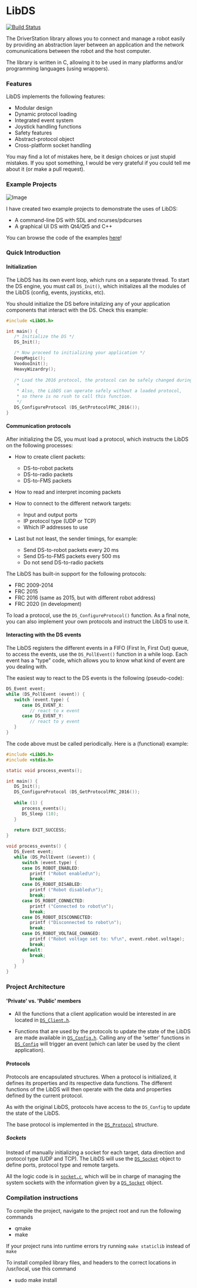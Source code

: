 # LibDS

[![Build Status](https://travis-ci.org/FRC-Utilities/LibDS.svg?branch=master)](https://travis-ci.org/FRC-Utilities/LibDS)

The DriverStation library allows you to connect and manage a robot easily by providing an abstraction layer between an application and the network comununications between the robot and the host computer.

The library is written in C, allowing it to be used in many platforms and/or programming languages (using wrappers).

### Features

LibDS implements the following features:

- Modular design
- Dynamic protocol loading
- Integrated event system
- Joystick handling functions
- Safety features
- Abstract-protocol object
- Cross-platform socket handling 

You may find a lot of mistakes here, be it design choices or just stupid mistakes. If you spot something, I would be very grateful if you could tell me about it (or make a pull request).

### Example Projects

![Image](examples/ConsoleDS/etc/screenshot.png)

I have created two example projects to demonstrate the uses of LibDS:

- A command-line DS with SDL and ncurses/pdcurses
- A graphical UI DS with Qt4/Qt5 and C++

You can browse the code of the examples [here](examples/)!

### Quick Introduction

#### Initialization

The LibDS has its own event loop, which runs on a separate thread. To start the DS engine, you must call `DS_Init()`, which initializes all the modules of the LibDS (config, events, joysticks, etc).

You should initialize the DS before initalizing any of your application components that interact with the DS. Check this example:

```c
#include <LibDS.h>

int main() {
   /* Initialize the DS */
   DS_Init();

   /* Now proceed to initializing your application */
   DeepMagic();
   VoodooInit();
   HeavyWizardry();
   
   /* Load the 2016 protocol, the protocol can be safely changed during runtime. 
    *
    * Also, the LibDS can operate safely without a loaded protocol, 
    * so there is no rush to call this function. 
    */
   DS_ConfigureProtocol (DS_GetProtocolFRC_2016());
}
```

#### Communication protocols

After initializing the DS, you must load a protocol, which instructs the LibDS on the following processes:

- How to create client packets:
   - DS-to-robot packets
   - DS-to-radio packets
   - DS-to-FMS packets

- How to read and interpret incoming packets

- How to connect to the different network targets:
   - Input and output ports
   - IP protocol type (UDP or TCP)
   - Which IP addresses to use

- Last but not least, the sender timings, for example:
   - Send DS-to-robot packets every 20 ms
   - Send DS-to-FMS packets every 500 ms
   - Do not send DS-to-radio packets

The LibDS has built-in support for the following protocols:
- FRC 2009-2014
- FRC 2015
- FRC 2016 (same as 2015, but with different robot address)
- FRC 2020 (in development)

To load a protocol, use the `DS_ConfigureProtocol()` function. As a final note, you can also implement your own protocols and instruct the LibDS to use it. 


#### Interacting with the DS events

The LibDS registers the different events in a FIFO (First In, First Out) queue, to access the events, use the `DS_PollEvent()` function in a while loop. Each event has a "type" code, which allows you to know what kind of event are you dealing with. 

The easiest way to react to the DS events is the following (pseudo-code):

```c
DS_Event event;
while (DS_PollEvent (event)) {
   switch (event.type) {
      case DS_EVENT_X:
         // react to x event
      case DS_EVENT_Y:
         // react to y event
   }
}
```

The code above must be called periodically. Here is a (functional) example:

```c
#include <LibDS.h>
#include <stdio.h>

static void process_events();

int main() {
   DS_Init();
   DS_ConfigureProtocol (DS_GetProtocolFRC_2016());
   
   while (1) {
      process_events();
      DS_Sleep (10);
   }
   
   return EXIT_SUCCESS;
}

void process_events() {
   DS_Event event;
   while (DS_PollEvent (&event)) {
      switch (event.type) {
      case DS_ROBOT_ENABLED:
         printf ("Robot enabled\n");
         break;
      case DS_ROBOT_DISABLED:
         printf ("Robot disabled\n");
         break;
      case DS_ROBOT_CONNECTED:
         printf ("Connected to robot\n");
         break;
      case DS_ROBOT_DISCONNECTED:
         printf ("Disconnected to robot\n");
         break;
      case DS_ROBOT_VOLTAGE_CHANGED:
         printf ("Robot voltage set to: %f\n", event.robot.voltage);
         break;
      default:
         break;
      }
   }
}
```

### Project Architecture

#### 'Private' vs. 'Public' members

- All the functions that a client application would be interested in are located in [`DS_Client.h`](https://github.com/FRC-Utilities/LibDS-C/blob/master/include/DS_Client.h). 

- Functions that are used by the protocols to update the state of the LibDS are made available in [`DS_Config.h`](https://github.com/FRC-Utilities/LibDS-C/blob/master/include/DS_Config.h). Calling any of the 'setter' functions in [`DS_Config`](https://github.com/FRC-Utilities/LibDS-C/blob/master/include/DS_Config.h) will trigger an event (which can later be used by the client application).

#### Protocols

Protocols are encapsulated structures. When a protocol is initialized, it defines its properties and its respective data functions. The different functions of the LibDS will then operate with the data and properties defined by the current protocol.

As with the original LibDS, protocols have access to the `DS_Config` to update the state of the LibDS.

The base protocol is implemented in the [`DS_Protocol`](https://github.com/FRC-Utilities/LibDS-C/blob/master/include/DS_Protocol.h#L33) structure.

##### Sockets

Instead of manually initializing a socket for each target, data direction and protocol type (UDP and TCP). The LibDS will use the [`DS_Socket`](https://github.com/FRC-Utilities/LibDS-C/blob/master/include/DS_Socket.h#L56) object to define ports, protocol type and remote targets. 

All the logic code is in [`socket.c`](https://github.com/FRC-Utilities/LibDS-C/blob/master/src/socket.c), which will be in charge of managing the system sockets with the information given by a [`DS_Socket`](https://github.com/FRC-Utilities/LibDS-C/blob/master/include/DS_Socket.h#L56) object.

### Compilation instructions

To compile the project, navigate to the project root and run the following commands

* qmake
* make

If your project runs into runtime errors try running `make staticlib` instead of `make`

To install compiled library files, and headers to the correct locations in /usr/local, use this command
* sudo make install
